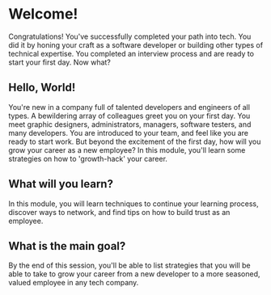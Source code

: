 # Welcome!

Congratulations! You've successfully completed your path into tech. You did it by honing your craft as a software developer or building other types of technical expertise. You completed an interview process and are ready to start your first day. Now what?
## Hello, World!

You're new in a company full of talented developers and engineers of all types. A bewildering array of colleagues greet you on your first day. You meet graphic designers, administrators, managers, software testers, and many developers. You are introduced to your team, and feel like you are ready to start work. But beyond the excitement of the first day, how will you grow your career as a new employee? In this module, you'll learn some strategies on how to 'growth-hack' your career.
## What will you learn?

In this module, you will learn techniques to continue your learning process, discover ways to network, and find tips on how to build trust as an employee.
## What is the main goal?

By the end of this session, you'll be able to list strategies that you will be able to take to grow your career from a new developer to a more seasoned, valued employee in any tech company.